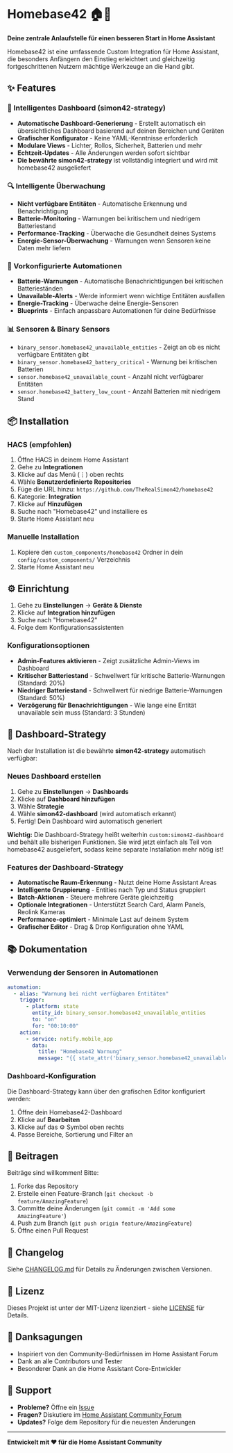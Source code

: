 # Homebase42 🏠🚀

**Deine zentrale Anlaufstelle für einen besseren Start in Home Assistant**

Homebase42 ist eine umfassende Custom Integration für Home Assistant, die besonders Anfängern den Einstieg erleichtert und gleichzeitig fortgeschrittenen Nutzern mächtige Werkzeuge an die Hand gibt.

## ✨ Features

### 🎨 Intelligentes Dashboard (simon42-strategy)
- **Automatische Dashboard-Generierung** - Erstellt automatisch ein übersichtliches Dashboard basierend auf deinen Bereichen und Geräten
- **Grafischer Konfigurator** - Keine YAML-Kenntnisse erforderlich
- **Modulare Views** - Lichter, Rollos, Sicherheit, Batterien und mehr
- **Echtzeit-Updates** - Alle Änderungen werden sofort sichtbar
- **Die bewährte simon42-strategy** ist vollständig integriert und wird mit homebase42 ausgeliefert

### 🔍 Intelligente Überwachung
- **Nicht verfügbare Entitäten** - Automatische Erkennung und Benachrichtigung
- **Batterie-Monitoring** - Warnungen bei kritischem und niedrigem Batteriestand
- **Performance-Tracking** - Überwache die Gesundheit deines Systems
- **Energie-Sensor-Überwachung** - Warnungen wenn Sensoren keine Daten mehr liefern

### 🤖 Vorkonfigurierte Automationen
- **Batterie-Warnungen** - Automatische Benachrichtigungen bei kritischen Batterieständen
- **Unavailable-Alerts** - Werde informiert wenn wichtige Entitäten ausfallen
- **Energie-Tracking** - Überwache deine Energie-Sensoren
- **Blueprints** - Einfach anpassbare Automationen für deine Bedürfnisse

### 📊 Sensoren & Binary Sensors
- `binary_sensor.homebase42_unavailable_entities` - Zeigt an ob es nicht verfügbare Entitäten gibt
- `binary_sensor.homebase42_battery_critical` - Warnung bei kritischen Batterien
- `sensor.homebase42_unavailable_count` - Anzahl nicht verfügbarer Entitäten
- `sensor.homebase42_battery_low_count` - Anzahl Batterien mit niedrigem Stand

## 📦 Installation

### HACS (empfohlen)

1. Öffne HACS in deinem Home Assistant
2. Gehe zu **Integrationen**
3. Klicke auf das Menü (⋮) oben rechts
4. Wähle **Benutzerdefinierte Repositories**
5. Füge die URL hinzu: `https://github.com/TheRealSimon42/homebase42`
6. Kategorie: **Integration**
7. Klicke auf **Hinzufügen**
8. Suche nach "Homebase42" und installiere es
9. Starte Home Assistant neu

### Manuelle Installation

1. Kopiere den `custom_components/homebase42` Ordner in dein `config/custom_components/` Verzeichnis
2. Starte Home Assistant neu

## ⚙️ Einrichtung

1. Gehe zu **Einstellungen** → **Geräte & Dienste**
2. Klicke auf **Integration hinzufügen**
3. Suche nach "Homebase42"
4. Folge dem Konfigurationsassistenten

### Konfigurationsoptionen

- **Admin-Features aktivieren** - Zeigt zusätzliche Admin-Views im Dashboard
- **Kritischer Batteriestand** - Schwellwert für kritische Batterie-Warnungen (Standard: 20%)
- **Niedriger Batteriestand** - Schwellwert für niedrige Batterie-Warnungen (Standard: 50%)
- **Verzögerung für Benachrichtigungen** - Wie lange eine Entität unavailable sein muss (Standard: 3 Stunden)

## 🎯 Dashboard-Strategy

Nach der Installation ist die bewährte **simon42-strategy** automatisch verfügbar:

### Neues Dashboard erstellen

1. Gehe zu **Einstellungen** → **Dashboards**
2. Klicke auf **Dashboard hinzufügen**
3. Wähle **Strategie**
4. Wähle **simon42-dashboard** (wird automatisch erkannt)
5. Fertig! Dein Dashboard wird automatisch generiert

**Wichtig:** Die Dashboard-Strategy heißt weiterhin `custom:simon42-dashboard` und behält alle bisherigen Funktionen. Sie wird jetzt einfach als Teil von homebase42 ausgeliefert, sodass keine separate Installation mehr nötig ist!

### Features der Dashboard-Strategy

- **Automatische Raum-Erkennung** - Nutzt deine Home Assistant Areas
- **Intelligente Gruppierung** - Entities nach Typ und Status gruppiert
- **Batch-Aktionen** - Steuere mehrere Geräte gleichzeitig
- **Optionale Integrationen** - Unterstützt Search Card, Alarm Panels, Reolink Kameras
- **Performance-optimiert** - Minimale Last auf deinem System
- **Grafischer Editor** - Drag & Drop Konfiguration ohne YAML

## 📚 Dokumentation

### Verwendung der Sensoren in Automationen

```yaml
automation:
  - alias: "Warnung bei nicht verfügbaren Entitäten"
    trigger:
      - platform: state
        entity_id: binary_sensor.homebase42_unavailable_entities
        to: "on"
        for: "00:10:00"
    action:
      - service: notify.mobile_app
        data:
          title: "Homebase42 Warnung"
          message: "{{ state_attr('binary_sensor.homebase42_unavailable_entities', 'count') }} Entitäten sind nicht verfügbar!"
```

### Dashboard-Konfiguration

Die Dashboard-Strategy kann über den grafischen Editor konfiguriert werden:

1. Öffne dein Homebase42-Dashboard
2. Klicke auf **Bearbeiten**
3. Klicke auf das ⚙️ Symbol oben rechts
4. Passe Bereiche, Sortierung und Filter an

## 🤝 Beitragen

Beiträge sind willkommen! Bitte:

1. Forke das Repository
2. Erstelle einen Feature-Branch (`git checkout -b feature/AmazingFeature`)
3. Committe deine Änderungen (`git commit -m 'Add some AmazingFeature'`)
4. Push zum Branch (`git push origin feature/AmazingFeature`)
5. Öffne einen Pull Request

## 📝 Changelog

Siehe [CHANGELOG.md](CHANGELOG.md) für Details zu Änderungen zwischen Versionen.

## 📄 Lizenz

Dieses Projekt ist unter der MIT-Lizenz lizenziert - siehe [LICENSE](LICENSE) für Details.

## 🙏 Danksagungen

- Inspiriert von den Community-Bedürfnissen im Home Assistant Forum
- Dank an alle Contributors und Tester
- Besonderer Dank an die Home Assistant Core-Entwickler

## 💬 Support

- **Probleme?** Öffne ein [Issue](https://github.com/TheRealSimon42/homebase42/issues)
- **Fragen?** Diskutiere im [Home Assistant Community Forum](https://community.home-assistant.io/)
- **Updates?** Folge dem Repository für die neuesten Änderungen

---

**Entwickelt mit ❤️ für die Home Assistant Community**
